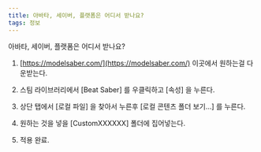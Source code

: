 ```yaml
---
title: 아바타, 세이버, 플랫폼은 어디서 받나요?
tags: 정보
---
```


아바타, 세이버, 플랫폼은 어디서 받나요?

1. [https://modelsaber.com/](https://modelsaber.com/) 이곳에서 원하는걸 다운받는다.

2. 스팀 라이브러리에서 [Beat Saber] 를 우클릭하고 [속성] 을 누른다.

3. 상단 탭에서 [로컬 파일] 을 찾아서 누른후 [로컬 콘텐츠 폴더 보기...] 를 누른다.

4. 원하는 것을 넣을 [CustomXXXXXX] 폴더에 집어넣는다.

5. 적용 완료.